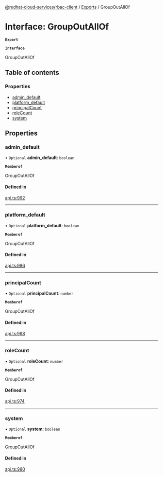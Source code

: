[@redhat-cloud-services/rbac-client](../README.md) / [Exports](../modules.md) / GroupOutAllOf

# Interface: GroupOutAllOf

**`Export`**

**`Interface`**

GroupOutAllOf

## Table of contents

### Properties

- [admin\_default](GroupOutAllOf.md#admin_default)
- [platform\_default](GroupOutAllOf.md#platform_default)
- [principalCount](GroupOutAllOf.md#principalcount)
- [roleCount](GroupOutAllOf.md#rolecount)
- [system](GroupOutAllOf.md#system)

## Properties

### admin\_default

• `Optional` **admin\_default**: `boolean`

**`Memberof`**

GroupOutAllOf

#### Defined in

[api.ts:992](https://github.com/RedHatInsights/javascript-clients/blob/master/packages/rbac/api.ts#L992)

___

### platform\_default

• `Optional` **platform\_default**: `boolean`

**`Memberof`**

GroupOutAllOf

#### Defined in

[api.ts:986](https://github.com/RedHatInsights/javascript-clients/blob/master/packages/rbac/api.ts#L986)

___

### principalCount

• `Optional` **principalCount**: `number`

**`Memberof`**

GroupOutAllOf

#### Defined in

[api.ts:968](https://github.com/RedHatInsights/javascript-clients/blob/master/packages/rbac/api.ts#L968)

___

### roleCount

• `Optional` **roleCount**: `number`

**`Memberof`**

GroupOutAllOf

#### Defined in

[api.ts:974](https://github.com/RedHatInsights/javascript-clients/blob/master/packages/rbac/api.ts#L974)

___

### system

• `Optional` **system**: `boolean`

**`Memberof`**

GroupOutAllOf

#### Defined in

[api.ts:980](https://github.com/RedHatInsights/javascript-clients/blob/master/packages/rbac/api.ts#L980)
